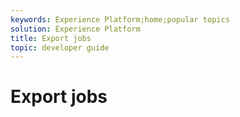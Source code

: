 ```yaml
---
keywords: Experience Platform;home;popular topics
solution: Experience Platform
title: Export jobs
topic: developer guide
---
```


# Export jobs